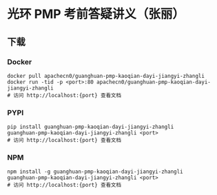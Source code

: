 # 光环 PMP 考前答疑讲义（张丽）

## 下载

### Docker

```
docker pull apachecn0/guanghuan-pmp-kaoqian-dayi-jiangyi-zhangli
docker run -tid -p <port>:80 apachecn0/guanghuan-pmp-kaoqian-dayi-jiangyi-zhangli
# 访问 http://localhost:{port} 查看文档
```

### PYPI

```
pip install guanghuan-pmp-kaoqian-dayi-jiangyi-zhangli
guanghuan-pmp-kaoqian-dayi-jiangyi-zhangli <port>
# 访问 http://localhost:{port} 查看文档
```

### NPM

```
npm install -g guanghuan-pmp-kaoqian-dayi-jiangyi-zhangli
guanghuan-pmp-kaoqian-dayi-jiangyi-zhangli <port>
# 访问 http://localhost:{port} 查看文档
```
